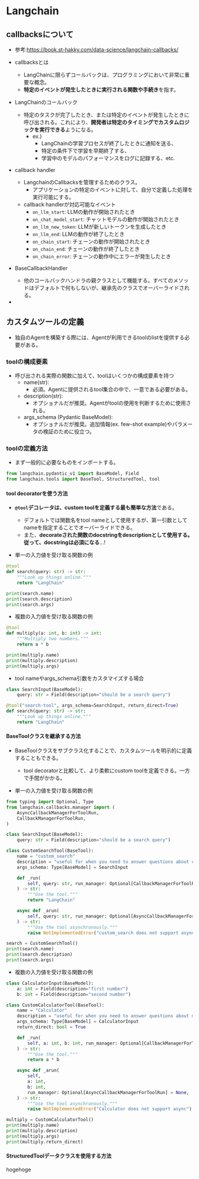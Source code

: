 # Langchain

## callbacksについて

- 参考:<https://book.st-hakky.com/data-science/langchain-callbacks/>
- callbacksとは
  - LangChainに限らずコールバックは、プログラミングにおいて非常に重要な概念。
  - **特定のイベントが発生したときに実行される関数や手続き**を指す。
- LangChainのコールバック
  - 特定のタスクが完了したとき、または特定のイベントが発生したときに呼び出される。これにより、**開発者は特定のタイミングでカスタムロジックを実行できる**ようになる。
    - ex.)
      - LangChainの学習プロセスが終了したときに通知を送る、
      - 特定の条件下で学習を早期終了する、
      - 学習中のモデルのパフォーマンスをログに記録する、etc.
- callback handler
  - LangchainのCallbacksを管理するためのクラス。
    - アプリケーションの特定のイベントに対して、自分で定義した処理を実行可能にする。
  - callback handlerが対応可能なイベント
    - `on_llm_start`: LLMの動作が開始されたとき
    - `on_chat_model_start`: チャットモデルの動作が開始されたとき
    - `on_llm_new_token`: LLMが新しいトークンを生成したとき
    - `on_llm_end`: LLMの動作が終了したとき
    - `on_chain_start`: チェーンの動作が開始されたとき
    - `on_chain_end`: チェーンの動作が終了したとき
    - `on_chain_error`: チェーンの動作中にエラーが発生したとき

- BaseCallbackHandler
  - 他のコールバックハンドラの親クラスとして機能する。すべてのメソッドはデフォルトで何もしないが、継承先のクラスでオーバーライドされる。
-

## カスタムツールの定義

- 独自のAgentを構築する際には、Agentが利用できるtoolのlistを提供する必要がある。

### toolの構成要素

- 呼び出される実際の関数に加えて、toolはいくつかの構成要素を持つ
  - name(str):
    - 必須。Agentに提供されるtool集合の中で、一意である必要がある。
  - description(str):
    - オプショナルだが推奨。Agentがtoolの使用を判断するために使用される。
  - args_schema (Pydantic BaseModel):
    - オプショナルだが推奨。追加情報(ex. few-shot example)やパラメータの検証のために役立つ。

### toolの定義方法

- まず一般的に必要なものをインポートする。

```python
from langchain.pydantic_v1 import BaseModel, Field
from langchain.tools import BaseTool, StructuredTool, tool
```

#### tool decoratorを使う方法

- **`@tool`デコレータは、custom toolを定義する最も簡単な方法**である。
  - デフォルトでは関数名をtool nameとして使用するが、第一引数としてnameを指定することでオーバーライドできる。
  - また、**decorateされた関数のdocstringをdescriptionとして使用する。従って、docstringは必須になる**...!

- 単一の入力値を受け取る関数の例

```python
@tool
def search(query: str) -> str:
    """Look up things online."""
    return "LangChain"

print(search.name)
print(search.description)
print(search.args)
```

- 複数の入力値を受け取る関数の例

```python
@tool
def multiply(a: int, b: int) -> int:
    """Multiply two numbers."""
    return a * b

print(multiply.name)
print(multiply.description)
print(multiply.args)
```

- tool nameやargs_schema引数をカスタマイズする場合

```python
class SearchInput(BaseModel):
    query: str = Field(description="should be a search query")

@tool("search-tool", args_schema=SearchInput, return_direct=True)
def search(query: str) -> str:
    """Look up things online."""
    return "LangChain"
```

#### BaseToolクラスを継承する方法

- BaseToolクラスをサブクラス化することで、カスタムツールを明示的に定義することもできる。
  - tool decoratorと比較して、より柔軟にcustom toolを定義できる。一方で手間がかかる。

- 単一の入力値を受け取る関数の例

```python
from typing import Optional, Type
from langchain.callbacks.manager import (
    AsyncCallbackManagerForToolRun,
    CallbackManagerForToolRun,
)

class SearchInput(BaseModel):
    query: str = Field(description="should be a search query")

class CustomSearchTool(BaseTool):
    name = "custom_search"
    description = "useful for when you need to answer questions about current events"
    args_schema: Type[BaseModel] = SearchInput

    def _run(
        self, query: str, run_manager: Optional[CallbackManagerForToolRun] = None
    ) -> str:
        """Use the tool."""
        return "LangChain"

    async def _arun(
        self, query: str, run_manager: Optional[AsyncCallbackManagerForToolRun] = None
    ) -> str:
        """Use the tool asynchronously."""
        raise NotImplementedError("custom_search does not support async")

search = CustomSearchTool()
print(search.name)
print(search.description)
print(search.args)
```

- 複数の入力値を受け取る関数の例

```python
class CalculatorInput(BaseModel):
    a: int = Field(description="first number")
    b: int = Field(description="second number")

class CustomCalculatorTool(BaseTool):
    name = "Calculator"
    description = "useful for when you need to answer questions about math"
    args_schema: Type[BaseModel] = CalculatorInput
    return_direct: bool = True

    def _run(
        self, a: int, b: int, run_manager: Optional[CallbackManagerForToolRun] = None
    ) -> str:
        """Use the tool."""
        return a * b

    async def _arun(
        self,
        a: int,
        b: int,
        run_manager: Optional[AsyncCallbackManagerForToolRun] = None,
    ) -> str:
        """Use the tool asynchronously."""
        raise NotImplementedError("Calculator does not support async")

multiply = CustomCalculatorTool()
print(multiply.name)
print(multiply.description)
print(multiply.args)
print(multiply.return_direct)
```

#### StructuredToolデータクラスを使用する方法

hogehoge
